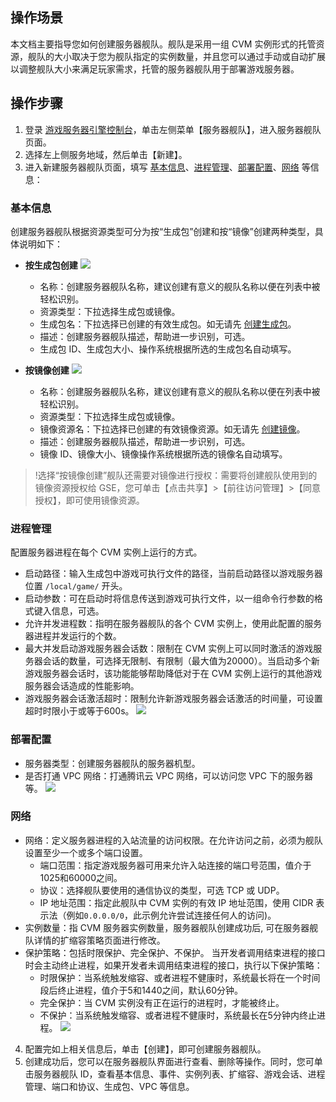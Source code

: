 ## 操作场景

本文档主要指导您如何创建服务器舰队。舰队是采用一组 CVM 实例形式的托管资源，舰队的大小取决于您为舰队指定的实例数量，并且您可以通过手动或自动扩展以调整舰队大小来满足玩家需求，托管的服务器舰队用于部署游戏服务器。



## 操作步骤

1. 登录 [游戏服务器引擎控制台](https://console.cloud.tencent.com/gse/asset)，单击左侧菜单【服务器舰队】，进入服务器舰队页面。
2. 选择左上侧服务地域，然后单击【新建】。
3. 进入新建服务器舰队页面，填写 [基本信息](#.E5.9F.BA.E6.9C.AC.E4.BF.A1.E6.81.AF)、[进程管理](#.E8.BF.9B.E7.A8.8B.E7.AE.A1.E7.90.86)、[部署配置](#.E9.83.A8.E7.BD.B2.E9.85.8D.E7.BD.AE)、[网络](#.E7.BD.91.E7.BB.9C) 等信息：

### 基本信息
创建服务器舰队根据资源类型可分为按“生成包”创建和按“镜像”创建两种类型，具体说明如下：

- **按生成包创建**
![](https://main.qcloudimg.com/raw/69a37c5edf2a5152411ae7d012a28d6b.jpg)
  - 名称：创建服务器舰队名称，建议创建有意义的舰队名称以便在列表中被轻松识别。
  - 资源类型：下拉选择生成包或镜像。
  - 生成包名：下拉选择已创建的有效生成包。如无请先 [创建生成包](https://cloud.tencent.com/document/product/1165/41030)。
  - 描述：创建服务器舰队描述，帮助进一步识别，可选。
  - 生成包 ID、生成包大小、操作系统根据所选的生成包名自动填写。

- **按镜像创建**
![](https://main.qcloudimg.com/raw/9870fbf239dc9160b8444f128ac8f895.jpg)
  - 名称：创建服务器舰队名称，建议创建有意义的舰队名称以便在列表中被轻松识别。
  - 资源类型：下拉选择生成包或镜像。
  - 镜像资源名：下拉选择已创建的有效镜像资源。如无请先 [创建镜像](https://cloud.tencent.com/document/product/1165/50471)。
  - 描述：创建服务器舰队描述，帮助进一步识别，可选。
  - 镜像 ID、镜像大小、镜像操作系统根据所选的镜像名自动填写。
 >!选择“按镜像创建”舰队还需要对镜像进行授权：需要将创建舰队使用到的镜像资源授权给 GSE，您可单击【点击共享】>【前往访问管理】>【同意授权】，即可使用镜像资源。
>

### 进程管理
  配置服务器进程在每个 CVM 实例上运行的方式。
  - 启动路径：输入生成包中游戏可执行文件的路径，当前启动路径以游戏服务器位置 `/local/game/` 开头。
  - 启动参数：可在启动时将信息传送到游戏可执行文件，以一组命令行参数的格式键入信息，可选。
  - 允许并发进程数：指明在服务器舰队的各个 CVM 实例上，使用此配置的服务器进程并发运行的个数。
  - 最大并发启动游戏服务器会话数：限制在 CVM 实例上可以同时激活的游戏服务器会话的数量，可选择无限制、有限制（最大值为20000）。当启动多个新游戏服务器会话时，该功能能够帮助降低对于在 CVM 实例上运行的其他游戏服务器会话造成的性能影响。
  - 游戏服务器会话激活超时：限制允许新游戏服务器会话激活的时间量，可设置超时时限小于或等于600s。
    ![](https://main.qcloudimg.com/raw/fa135e1304ab4213a805b21a9d8671b3.jpg)
 
 
### 部署配置
  - 服务器类型：创建服务器舰队的服务器机型。
  - 是否打通 VPC 网络：打通腾讯云 VPC 网络，可以访问您 VPC 下的服务器等。
    ![](https://main.qcloudimg.com/raw/3c18f3f2666c06fa100072ff8441a475.jpg)
 
 
 <span id="test12"></span>
### 网络
  - 网络：定义服务器进程的入站流量的访问权限。在允许访问之前，必须为舰队设置至少一个或多个端口设置。
    - 端口范围：指定游戏服务器可用来允许入站连接的端口号范围，值介于1025和60000之间。
    - 协议：选择舰队要使用的通信协议的类型，可选 TCP 或 UDP。
    - IP 地址范围：指定此舰队中 CVM 实例的有效 IP 地址范围，使用 CIDR 表示法（例如`0.0.0.0/0`，此示例允许尝试连接任何人的访问)。
  - 实例数量：指 CVM 服务器实例数量，服务器舰队创建成功后, 可在服务器舰队详情的扩缩容策略页面进行修改。
  - 保护策略：包括时限保护、完全保护、不保护。
    当开发者调用结束进程的接口时会主动终止进程，如果开发者未调用结束进程的接口，执行以下保护策略：
    - 时限保护：当系统触发缩容、或者进程不健康时，系统最长将在一个时间段后终止进程，值介于5和1440之间，默认60分钟。
    - 完全保护：当 CVM 实例没有正在运行的进程时，才能被终止。
    - 不保护：当系统触发缩容、或者进程不健康时，系统最长在5分钟内终止进程。
      ![](https://main.qcloudimg.com/raw/e74b8d6f2aa5c122e97c289cf74248b6.png)

4. 配置完如上相关信息后，单击【创建】，即可创建服务器舰队。
5. 创建成功后，您可以在服务器舰队界面进行查看、删除等操作。同时，您可单击服务器舰队 ID，查看基本信息、事件、实例列表、扩缩容、游戏会话、进程管理、端口和协议、生成包、VPC 等信息。



